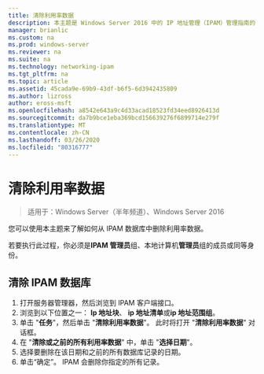 ```yaml
---
title: 清除利用率数据
description: 本主题是 Windows Server 2016 中的 IP 地址管理（IPAM）管理指南的一部分。
manager: brianlic
ms.custom: na
ms.prod: windows-server
ms.reviewer: na
ms.suite: na
ms.technology: networking-ipam
ms.tgt_pltfrm: na
ms.topic: article
ms.assetid: 45cada9e-69b9-43df-b6f5-6d3942435809
ms.author: lizross
author: eross-msft
ms.openlocfilehash: a8542e643a9c4d33acad18523fd34eed8926413d
ms.sourcegitcommit: da7b9bce1eba369bcd156639276f6899714e279f
ms.translationtype: MT
ms.contentlocale: zh-CN
ms.lasthandoff: 03/26/2020
ms.locfileid: "80316777"
---
```

# <a name="purge-utilization-data"></a>清除利用率数据

>适用于：Windows Server（半年频道）、Windows Server 2016

您可以使用本主题来了解如何从 IPAM 数据库中删除利用率数据。  

若要执行此过程，你必须是**IPAM 管理员**组、本地计算机**管理员**组的成员或同等身份。

## <a name="to-purge-the-ipam-database"></a>清除 IPAM 数据库  
1. 打开服务器管理器，然后浏览到 IPAM 客户端接口。
2. 浏览到以下位置之一： **Ip 地址块**、 **ip 地址清单**或**ip 地址范围组**。  
3. 单击 "**任务**"，然后单击 "**清除利用率数据**"。 此时将打开 "**清除利用率数据**" 对话框。
4. 在 "**清除或之前的所有利用率数据**" 中，单击 "**选择日期**"。
5. 选择要删除在该日期和之前的所有数据库记录的日期。
6. 单击“确定”。 IPAM 会删除你指定的所有记录。

